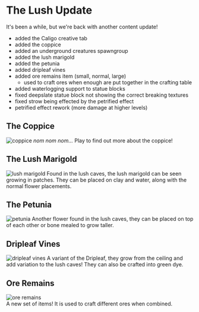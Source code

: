 # The Lush Update
It's been a while, but we're back with another content update!
* added the Caligo creative tab
* added the coppice
* added an underground creatures spawngroup
* added the lush marigold
* added the petunia
* added dripleaf vines
* added ore remains item (small, normal, large)
  * used to craft ores when enough are put together in the crafting table
* added waterlogging support to statue blocks
* fixed deepslate statue block not showing the correct breaking textures
* fixed strow being effected by the petrified effect
* petrified effect rework (more damage at higher levels)
## The Coppice
![coppice](https://oth3r.github.io/images/mods/caligo/0.2.0/coppice.png)
*nom nom nom...* Play to find out more about the coppice!

## The Lush Marigold
![lush marigold](https://oth3r.github.io/images/mods/caligo/0.2.0/lush_marigold.png)
Found in the lush caves, the lush marigold can be seen growing in patches. They can be placed on clay and water, along with the normal flower placements.

## The Petunia
![petunia](https://oth3r.github.io/images/mods/caligo/0.2.0/petunia.png)
Another flower found in the lush caves, they can be placed on top of each other or bone mealed to grow taller. 

## Dripleaf Vines
![dripleaf vines](https://oth3r.github.io/images/mods/caligo/0.2.0/dripleaf_vines.png)
A variant of the Dripleaf, they grow from the ceiling and add variation to the lush caves! They can also be crafted into green dye.

## Ore Remains
![ore remains](https://oth3r.github.io/images/mods/caligo/0.2.0/ore_remains.gif)\
A new set of items! It is used to craft different ores when combined.